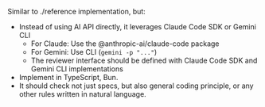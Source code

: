 Similar to ./reference implementation, but:

- Instead of using AI API directly, it leverages Claude Code SDK or Gemini CLI
  - For Claude: Use the @anthropic-ai/claude-code package
  - For Gemini: Use CLI (`gemini -p "..."`)
  - The reviewer interface should be defined with Claude Code SDK and Gemini CLI implementations
- Implement in TypeScript, Bun.
- It should check not just specs, but also general coding principle, or any other rules written in natural language.

